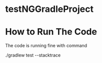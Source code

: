 ﻿# testNGGradleProject

 # How to Run The Code

 The code is running fine with command

 ./gradlew test --stacktrace

